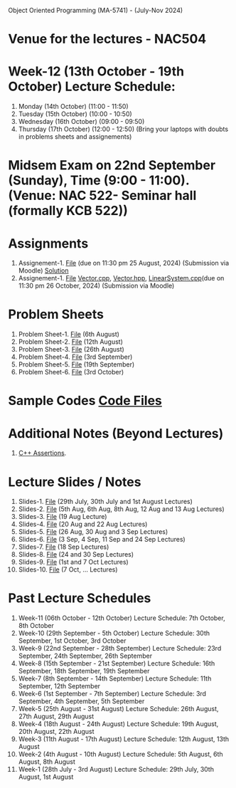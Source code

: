 Object Oriented Programming (MA-5741) - (July-Nov 2024)
# Venue for the lectures - NAC504

# Week-12 (13th October - 19th October) Lecture Schedule:
1. Monday (14th October) (11:00 - 11:50) 
2. Tuesday (15th October) (10:00 - 10:50)
3. Wednesday (16th October) (09:00 - 09:50)
4. Thursday (17th October) (12:00 - 12:50) (Bring your laptops with doubts in problems sheets and assignements)


# Midsem Exam on 22nd September (Sunday), Time (9:00 - 11:00). (Venue: NAC 522- Seminar hall (formally KCB 522))

# Assignments
1. Assignement-1. [File](OOP_August_2024/assignement_1.pdf) (due on 11:30 pm 25 August, 2024) (Submission via Moodle) [Solution](ex_Codes/assngmnt-1_sol.cpp)
2. Assignement-1. [File](OOP_August_2024/assignement_2.pdf) [Vector.cpp](OOP_August_2024/Vector.cpp), [Vector.hpp](OOP_August_2024/Vector.hpp), [LinearSystem.cpp](OOP_August_2024/LinearSystem.cpp)(due on 11:30 pm 26 October, 2024) (Submission via Moodle) 

# Problem Sheets
1. Problem Sheet-1. [File](OOP_August_2024/problem_sheet-1.pdf) (6th August)
2. Problem Sheet-2. [File](OOP_August_2024/problem_sheet-2.pdf) (12th August)
3. Problem Sheet-3. [File](OOP_August_2024/problem_sheet-3.pdf) (26th August)
4. Problem Sheet-4. [File](OOP_August_2024/problem_sheet-4.pdf) (3rd September)
5. Problem Sheet-5. [File](OOP_August_2024/problem_sheet-5.pdf) (19th September)
6. Problem Sheet-6. [File](OOP_August_2024/problem_sheet-6.pdf) (3rd October)

# Sample Codes [Code Files](example-codes.md)

# Additional Notes (Beyond Lectures)
1. [C++ Assertions](OOP_August_2024/assertions.pdf). 
   
# Lecture Slides / Notes
1. Slides-1. [File](OOP_August_2024/Slides-1.pdf) (29th July, 30th July and 1st August Lectures)
2. Slides-2. [File](OOP_August_2024/Slides-2.pdf) (5th Aug, 6th Aug, 8th Aug, 12 Aug and 13 Aug Lectures)
3. Slides-3. [File](OOP_August_2024/Slides-3.pdf) (19 Aug Lecture)
4. Slides-4. [File](OOP_August_2024/Slides-4.pdf) (20 Aug and 22 Aug Lectures)
5. Slides-5. [File](OOP_August_2024/Slides-5.pdf) (26 Aug, 30 Aug and 3 Sep Lectures)
6. Slides-6. [File](OOP_August_2024/Slides-6.pdf) (3 Sep, 4 Sep, 11 Sep and 24 Sep Lectures)
7. Slides-7. [File](OOP_August_2024/Slides-7.pdf) (18 Sep Lectures)
8. Slides-8. [File](OOP_August_2024/Slides-8.pdf) (24 and 30 Sep Lectures)
9. Slides-9. [File](OOP_August_2024/Slides-9.pdf) (1st and 7 Oct Lectures)
10. Slides-10. [File](OOP_August_2024/Slides-10.pdf) (7 Oct, ... Lectures)


# Past Lecture Schedules

1. Week-11 (06th October - 12th October) Lecture Schedule: 7th October, 8th October
2. Week-10 (29th September - 5th October) Lecture Schedule: 30th September, 1st October, 3rd October
3. Week-9 (22nd September - 28th September) Lecture Schedule: 23rd September, 24th September, 26th September
4. Week-8 (15th September - 21st September) Lecture Schedule: 16th September, 18th September, 19th September
5. Week-7 (8th September - 14th September) Lecture Schedule: 11th September, 12th September
6. Week-6 (1st September - 7th September) Lecture Schedule: 3rd September, 4th September, 5th September
7. Week-5 (25th August - 31st August) Lecture Schedule: 26th August, 27th August, 29th August
8. Week-4 (18th August - 24th August) Lecture Schedule: 19th August, 20th August, 22th August
9. Week-3 (11th August - 17th August) Lecture Schedule: 12th August, 13th August
10. Week-2 (4th August - 10th August) Lecture Schedule: 5th August, 6th August, 8th August
11. Week-1 (28th July - 3rd August) Lecture Schedule: 29th July, 30th August, 1st August

